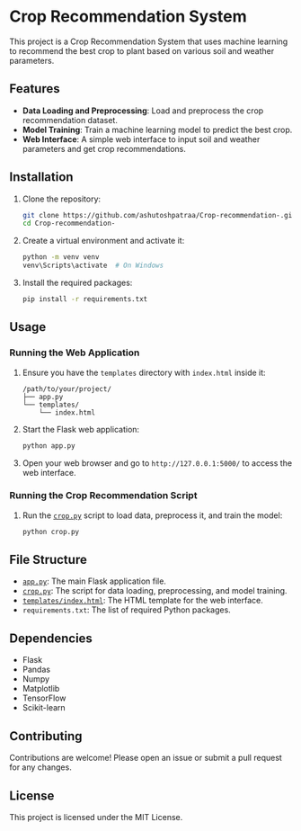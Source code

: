 # Crop Recommendation System

This project is a Crop Recommendation System that uses machine learning to recommend the best crop to plant based on various soil and weather parameters.

## Features

- **Data Loading and Preprocessing**: Load and preprocess the crop recommendation dataset.
- **Model Training**: Train a machine learning model to predict the best crop.
- **Web Interface**: A simple web interface to input soil and weather parameters and get crop recommendations.

## Installation

1. Clone the repository:
    ```sh
    git clone https://github.com/ashutoshpatraa/Crop-recommendation-.git
    cd Crop-recommendation-
    ```

2. Create a virtual environment and activate it:
    ```sh
    python -m venv venv
    venv\Scripts\activate  # On Windows
    ```

3. Install the required packages:
    ```sh
    pip install -r requirements.txt
    ```

## Usage

### Running the Web Application

1. Ensure you have the `templates` directory with `index.html` inside it:
    ```
    /path/to/your/project/
    ├── app.py
    └── templates/
        └── index.html
    ```

2. Start the Flask web application:
    ```sh
    python app.py
    ```

3. Open your web browser and go to `http://127.0.0.1:5000/` to access the web interface.

### Running the Crop Recommendation Script

1. Run the [`crop.py`](command:_github.copilot.openRelativePath?%5B%7B%22scheme%22%3A%22file%22%2C%22authority%22%3A%22%22%2C%22path%22%3A%22%2FC%3A%2FUsers%2Fashu%2FDocuments%2FGitHub%2FCrop-recommendation-%2Fcrop.py%22%2C%22query%22%3A%22%22%2C%22fragment%22%3A%22%22%7D%5D "c:\Users\ashu\Documents\GitHub\Crop-recommendation-\crop.py") script to load data, preprocess it, and train the model:
    ```sh
    python crop.py
    ```

## File Structure

- [`app.py`](command:_github.copilot.openRelativePath?%5B%7B%22scheme%22%3A%22file%22%2C%22authority%22%3A%22%22%2C%22path%22%3A%22%2FC%3A%2FUsers%2Fashu%2FDocuments%2FGitHub%2FCrop-recommendation-%2Fapp.py%22%2C%22query%22%3A%22%22%2C%22fragment%22%3A%22%22%7D%5D "c:\Users\ashu\Documents\GitHub\Crop-recommendation-\app.py"): The main Flask application file.
- [`crop.py`](command:_github.copilot.openRelativePath?%5B%7B%22scheme%22%3A%22file%22%2C%22authority%22%3A%22%22%2C%22path%22%3A%22%2FC%3A%2FUsers%2Fashu%2FDocuments%2FGitHub%2FCrop-recommendation-%2Fcrop.py%22%2C%22query%22%3A%22%22%2C%22fragment%22%3A%22%22%7D%5D "c:\Users\ashu\Documents\GitHub\Crop-recommendation-\crop.py"): The script for data loading, preprocessing, and model training.
- [`templates/index.html`](command:_github.copilot.openRelativePath?%5B%7B%22scheme%22%3A%22file%22%2C%22authority%22%3A%22%22%2C%22path%22%3A%22%2FC%3A%2FUsers%2Fashu%2FDocuments%2FGitHub%2FCrop-recommendation-%2Ftemplates%2Findex.html%22%2C%22query%22%3A%22%22%2C%22fragment%22%3A%22%22%7D%5D "c:\Users\ashu\Documents\GitHub\Crop-recommendation-\templates\index.html"): The HTML template for the web interface.
- `requirements.txt`: The list of required Python packages.

## Dependencies

- Flask
- Pandas
- Numpy
- Matplotlib
- TensorFlow
- Scikit-learn

## Contributing

Contributions are welcome! Please open an issue or submit a pull request for any changes.

## License

This project is licensed under the MIT License.